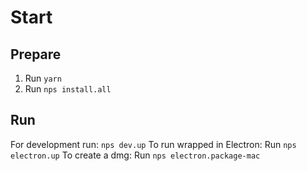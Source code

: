 # Start

## Prepare
1. Run `yarn`
2. Run `nps install.all`

## Run
For development run: `nps dev.up`
To run wrapped in Electron: Run `nps electron.up`
To create a dmg: Run `nps electron.package-mac`
